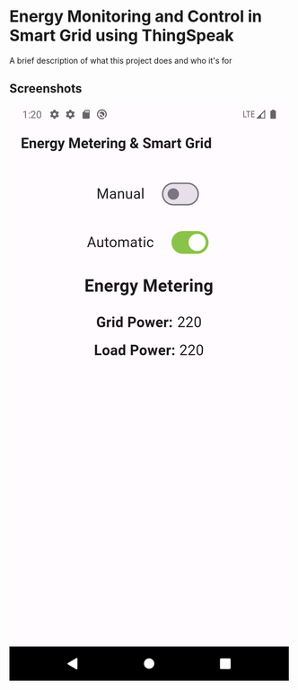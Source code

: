 # Energy Monitoring and Control in Smart Grid using ThingSpeak

A brief description of what this project does and who it's for


## Screenshots

![App Screenshot](https://github.com/Saipreetham0/smart_grid/blob/main/screenshort/Screenshot_1686815437.png)
